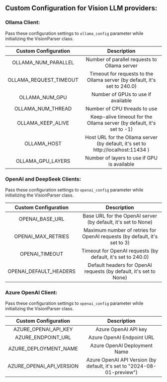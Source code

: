 ## Custom Configuration for Vision LLM providers:

### Ollama Client:

Pass these configuration settings to `ollama_config` parameter while initializing the VisionParser class.

| **Custom Configuration** | **Description** |
|:---------:|:-----------:|
| OLLAMA_NUM_PARALLEL | Number of parallel requests to Ollama server |
| OLLAMA_REQUEST_TIMEOUT | Timeout for requests to the Ollama server (by default, it's set to 240.0) |
| OLLAMA_NUM_GPU | Number of GPUs to use if available |
| OLLAMA_NUM_THREAD | Number of CPU threads to use |
| OLLAMA_KEEP_ALIVE | Keep-alive timeout for the Ollama server (by default, it's set to -1) |
| OLLAMA_HOST | Host URL for the Ollama server (by default, it's set to http://localhost:11434 ) |
| OLLAMA_GPU_LAYERS | Number of layers to use if GPU is available |


### OpenAI and DeepSeek Clients:

Pass these configuration settings to `openai_config` parameter while initializing the VisionParser class.

| **Custom Configuration** | **Description** |
|:---------:|:-----------:|
| OPENAI_BASE_URL | Base URL for the OpenAI server (by default, it's set to None) |
| OPENAI_MAX_RETRIES | Maximum number of retries for OpenAI requests (by default, it's set to 3) |
| OPENAI_TIMEOUT | Timeout for OpenAI requests (by default, it's set to 240.0) |
| OPENAI_DEFAULT_HEADERS | Default headers for OpenAI requests (by default, it's set to None) |


### Azure OpenAI Client:

Pass these configuration settings to `openai_config` parameter while initializing the VisionParser class.

| **Custom Configuration** | **Description** |
|:---------:|:-----------:|
| AZURE_OPENAI_API_KEY | Azure OpenAI API key |
| AZURE_ENDPOINT_URL | Azure OpenAI Endpoint URL |
| AZURE_DEPLOYMENT_NAME | Azure OpenAI Deployment Name |
| AZURE_OPENAI_API_VERSION | Azure OpenAI API Version (by default, it's set to "2024-08-01-preview") |
